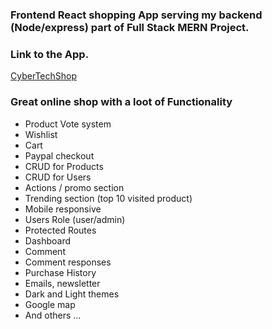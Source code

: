 
### Frontend React shopping App serving my backend (Node/express) part of Full Stack MERN Project.

### Link to the App.
[CyberTechShop](https://mernshop-two.vercel.app "React App")


### Great online shop with a loot of Functionality
* Product Vote system
* Wishlist 
* Cart 
* Paypal checkout 
* CRUD for Products
* CRUD for Users 
* Actions / promo section 
* Trending section (top 10 visited product) 
* Mobile responsive
* Users Role (user/admin)
* Protected Routes
* Dashboard
* Comment 
* Comment responses 
* Purchase History 
* Emails, newsletter 
* Dark and Light themes 
* Google map 
* And others ...